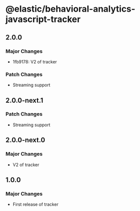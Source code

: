 # @elastic/behavioral-analytics-javascript-tracker

## 2.0.0

### Major Changes

- 1fb9178: V2 of tracker

### Patch Changes

- Streaming support

## 2.0.0-next.1

### Patch Changes

- Streaming support

## 2.0.0-next.0

### Major Changes

- V2 of tracker

## 1.0.0

### Major Changes

- First release of tracker
